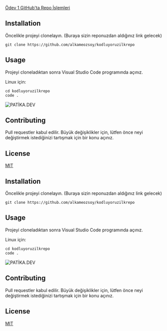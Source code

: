 [Ödev 1 GitHub'ta Repo İşlemleri](https://app.patika.dev/moduller/git/odev1)

## Installation

Öncelikle projeyi clonelayın. (Buraya sizin reponuzdan aldığınız link gelecek)

```
git clone https://github.com/alkameozsoy/kodluyoruzilkrepo
```

## Usage

Projeyi cloneladıktan sonra Visual Studio Code programında açınız.

Linux için:

```
cd kodluyoruzilkrepo
code .
```

![PATİKA.DEV](C:\Repo\PATİKA.png)

## Contributing

Pull requestler kabul edilir. Büyük değişiklikler için, lütfen önce neyi değiştirmek istediğinizi tartışmak için bir konu açınız.

## License

[MIT](https://choosealicense.com/licenses/mit/)

## Installation

Öncelikle projeyi clonelayın. (Buraya sizin reponuzdan aldığınız link gelecek)

```
git clone https://github.com/alkameozsoy/kodluyoruzilkrepo
```

## Usage

Projeyi cloneladıktan sonra Visual Studio Code programında açınız.

Linux için:

```
cd kodluyoruzilkrepo
code .
```

![PATİKA.DEV](C:\Repo\PATİKA.png)

## Contributing

Pull requestler kabul edilir. Büyük değişiklikler için, lütfen önce neyi değiştirmek istediğinizi tartışmak için bir konu açınız.

## License

[MIT](https://choosealicense.com/licenses/mit/)
